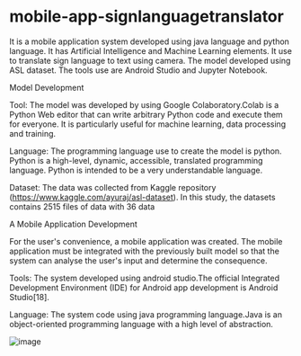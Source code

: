 # mobile-app-signlanguagetranslator

It is a mobile application system developed using java language and python language. It has Artificial Intelligence and Machine Learning elements. It use to translate sign language to text using camera. The model developed using ASL dataset. The tools use are Android Studio and Jupyter Notebook.


Model Development

Tool: The model was developed by using Google Colaboratory.Colab is a Python Web editor that can write arbitrary Python code and execute them for everyone. It is particularly useful for machine learning, data processing and training. 

Language: The programming language use to create the model is python. Python is a high-level, dynamic, accessible, translated programming language. Python is intended to be a very understandable language.

Dataset: The data was collected from Kaggle repository (https://www.kaggle.com/ayuraj/asl-dataset). In this study, the datasets contains 2515 files of data with 36 data

A Mobile Application Development

For the user's convenience, a mobile application was created. The mobile application must be integrated with the previously built model so that the system can analyse the user's input and determine the consequence. 

Tools: The system developed using android studio.The official Integrated Development Environment (IDE) for Android app development is Android Studio[18]. 

Language: The system code using java programming language.Java is an object-oriented programming language with a high level of abstraction.


![image](https://user-images.githubusercontent.com/90614273/133076372-1fc6c26f-2118-4671-88ea-639df5fdc9da.png)



